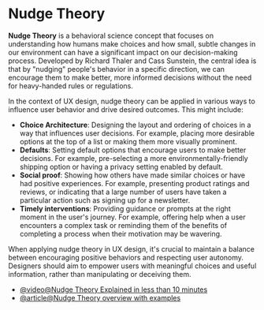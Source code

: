 # Nudge Theory

**Nudge Theory** is a behavioral science concept that focuses on understanding how humans make choices and how small, subtle changes in our environment can have a significant impact on our decision-making process. Developed by Richard Thaler and Cass Sunstein, the central idea is that by "nudging" people's behavior in a specific direction, we can encourage them to make better, more informed decisions without the need for heavy-handed rules or regulations.

In the context of UX design, nudge theory can be applied in various ways to influence user behavior and drive desired outcomes. This might include:

- **Choice Architecture**: Designing the layout and ordering of choices in a way that influences user decisions. For example, placing more desirable options at the top of a list or making them more visually prominent.
- **Defaults**: Setting default options that encourage users to make better decisions. For example, pre-selecting a more environmentally-friendly shipping option or having a privacy setting enabled by default.
- **Social proof**: Showing how others have made similar choices or have had positive experiences. For example, presenting product ratings and reviews, or indicating that a large number of users have taken a particular action such as signing up for a newsletter.
- **Timely interventions**: Providing guidance or prompts at the right moment in the user's journey. For example, offering help when a user encounters a complex task or reminding them of the benefits of completing a process when their motivation may be wavering.

When applying nudge theory in UX design, it's crucial to maintain a balance between encouraging positive behaviors and respecting user autonomy. Designers should aim to empower users with meaningful choices and useful information, rather than manipulating or deceiving them.

- [@video@Nudge Theory Explained in less than 10 minutes](https://youtu.be/fA5eGIMZTRQ)
- [@article@Nudge Theory overview with examples](https://www.businessballs.com/improving-workplace-performance/nudge-theory/)